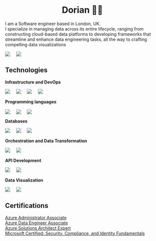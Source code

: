 <h1 align='center'> Dorian 👨‍💻 </h1>

<p align='left'>
  I am a Software engineer based in London, UK. <br>
  I specialize in managing data across its entire lifecycle, ranging from constructing cloud-based data platforms to developing frameworks that streamline and enhance data engineering tasks, all the way to crafting compelling data visualizations
</p>

<p align='left'>
  <a href="https://dorianbg.github.io/"><img src="https://img.shields.io/badge/website-000000?style=for-the-badge&logo=About.me&logoColor=white" /></a>&nbsp;&nbsp;&nbsp;&nbsp; <a href="https://www.linkedin.com/in/dorianbg"><img src="https://img.shields.io/badge/linkedin-%230077B5.svg?&style=for-the-badge&logo=linkedin&logoColor=white" /></a>&nbsp;&nbsp;&nbsp;&nbsp;
</p>

## Technologies

**Infrastructure and DevOps**
<p align='left'>
    <img src="https://img.shields.io/static/v1?style=for-the-badge&message=Microsoft+Azure&color=0078D4&logo=Microsoft+Azure&logoColor=FFFFFF&label=" />&nbsp;&nbsp;&nbsp;&nbsp;
    <img src="https://img.shields.io/static/v1?style=for-the-badge&message=Kubernetes&color=326CE5&logo=Kubernetes&logoColor=FFFFFF&label=" />&nbsp;&nbsp;&nbsp;&nbsp;
    <img src="https://img.shields.io/static/v1?style=for-the-badge&message=Helm&color=0F1689&logo=Helm&logoColor=FFFFFF&label=" />&nbsp;&nbsp;&nbsp;&nbsp;
    <img src="https://img.shields.io/badge/docker-%230db7ed.svg?style=for-the-badge&logo=docker&logoColor=white" />&nbsp;&nbsp;&nbsp;&nbsp;
</p>

**Programming languages**
<p align='left'>
    <img style="vertical-align:middle" src="https://img.shields.io/badge/python-3670A0?style=for-the-badge&logo=python&logoColor=ffffff" />&nbsp;&nbsp;&nbsp;&nbsp;
    <img style="vertical-align:middle"src="https://img.shields.io/badge/sql-878280?style=for-the-badge&logo=sql&logoColor=ffffff" />&nbsp;&nbsp;&nbsp;&nbsp;
    <img style="vertical-align:middle" src="https://img.shields.io/badge/Java-ED8B00?style=for-the-badge&logo=openjdk&logoColor=white" />&nbsp;&nbsp;&nbsp;&nbsp;
</p>

**Databases**
<p align='left'>
  <img src="https://img.shields.io/badge/PostgreSQL-blue.svg?&style=for-the-badge&logo=postgresql&logoColor=white" />&nbsp;&nbsp;&nbsp;&nbsp;
  <img src="https://img.shields.io/static/v1?style=for-the-badge&message=DuckDB&color=222222&logo=DuckDB&logoColor=FFF000&label=" />&nbsp;&nbsp;&nbsp;&nbsp;
  <img src="https://img.shields.io/static/v1?style=for-the-badge&message=Snowflake&color=222222&logo=Snowflake&logoColor=29B5E8&label=" />&nbsp;&nbsp;&nbsp;&nbsp;
</p>

**Orchestration and Data Transformation**
<p align='left'>
  <img src="https://img.shields.io/badge/Apache_Airflow-2f8780.svg?&style=for-the-badge&logo=apache-airflow" />&nbsp;&nbsp;&nbsp;&nbsp;
  <a href="https://www.getdbt.com/"><img src="https://img.shields.io/badge/dbt-de5d40.svg?&style=for-the-badge&logo=dbt&logoColor=white" /></a>&nbsp;&nbsp;&nbsp;&nbsp;
</p>

**API Development**
<p align='left'>
  <a href="https://fastapi.tiangolo.com/"><img src="https://img.shields.io/badge/fastapi-2a7358.svg?&style=for-the-badge&logo=fastapi&logoColor=white" /></a>&nbsp;&nbsp;&nbsp;&nbsp;
  <a href="https://spring.io//"><img src="https://img.shields.io/static/v1?style=for-the-badge&message=Spring+Boot&color=6DB33F&logo=Spring+Boot&logoColor=FFFFFF&label=" /></a>&nbsp;&nbsp;&nbsp;&nbsp;
</p>

**Data Visualization**
<p align='left'>
  <a href="https://plotly.com/"><img src="https://img.shields.io/badge/plotly_dash-3670A0.svg?&style=for-the-badge&logo=plotly&logoColor=white" /></a>&nbsp;&nbsp;&nbsp;&nbsp;
  <a href="https://streamlit.io/"><img src="https://img.shields.io/badge/streamlit-red.svg?&style=for-the-badge&logo=streamlit&logoColor=white" /></a>&nbsp;&nbsp;&nbsp;&nbsp;
</p>

## Certifications

[Azure Administrator Associate](https://learn.microsoft.com/en-us/users/dorianbeganovic-7043/credentials/9a7c5259cb40f8ae)  
[Azure Data Engineer Associate](https://learn.microsoft.com/en-us/users/dorianbeganovic-7043/credentials/3d931b5bae6f5fef)   
[Azure Solutions Architect Expert](https://learn.microsoft.com/en-us/users/dorianbeganovic-7043/credentials/a7929182580114e9)   
[Microsoft Certified: Security, Compliance, and Identity Fundamentals](https://www.credly.com/badges/ff2b6a98-4269-4f8e-bf88-92d9ab83a10f/public_url)